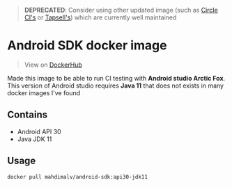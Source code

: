 > **DEPRECATED**: Consider using other updated image (such as [Circle CI's](https://hub.docker.com/r/circleci/android/tags) or [Tapsell's](https://hub.docker.com/r/tapsellorg/android-sdk/tags)) which are currently well maintained

# Android SDK docker image
> View on [DockerHub](https://hub.docker.com/r/mahdimalv/android-sdk)

Made this image to be able to run CI testing with **Android studio Arctic Fox**.  
This version of Android studio requires **Java 11** that does not exists in many docker images I've found

## Contains
- Android API 30
- Java JDK 11

## Usage

```
docker pull mahdimalv/android-sdk:api30-jdk11
```


